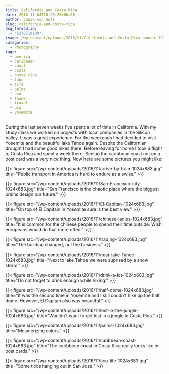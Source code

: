 ```yaml
---
title: California and Costa Rica
date: 2016-11-04T18:20:25+00:00
author: Janik von Rotz
slug: california-and-costa-rica
dsq_thread_id:
  - "5278719189"
image: /wp-content/uploads/2016/11/California-and-Costa-Rica-banner-1200x559.jpg
categories:
  - Photography
tags:
  - america
  - caribbean
  - coast
  - costa
  - costa rica
  - lake
  - life
  - palms
  - sea
  - thaoe
  - travel
  - usa
  - yosemite
---
```

During the last seven weeks I've spent a lot of time in California. With my study class we worked on projects with local companies in the Silicon Valley. It was a great experience. For the weekends I had decided to visit Yosemite and the beautiful lake Tahoe again. Despite the Californian drought I had some good hikes there. Before leaving for home I took a flight to Costa Rica and spent a week there. Seeing the caribbean  coast not on a post card was a very nice thing. Now here are some pictures you might like:

{{< figure src="/wp-content/uploads/2016/11/arrive-by-train-1024x683.jpg" title="Public transport in America is hard to endure as a swiss." >}}

<!--more-->

{{< figure src="/wp-content/uploads/2016/11/San-Francisco-city-1024x683.jpg" title="San Francisco is the chaotic place where the biggest brains design our future." >}}

{{< figure src="/wp-content/uploads/2016/11/El-Capitan-1024x683.jpg" title="On top of El Capitain in Yosemite sure is the best view." >}}

{{< figure src="/wp-content/uploads/2016/11/chinese-ladies-1024x683.jpg" title="It is common for the chinese people to spend their time outside. Wish europeans would do that more often." >}}

{{< figure src="/wp-content/uploads/2016/11/trading-1024x683.jpg" title="The building changed, not the business." >}}

{{< figure src="/wp-content/uploads/2016/11/near-lake-Tahoe-1024x683.jpg" title="Next to lake Tahoe we were suprised by a snow storm." >}}

{{< figure src="/wp-content/uploads/2016/11/drink-a-lot-1024x683.jpg" title="Do not forget to drink enough while hiking." >}}

{{< figure src="/wp-content/uploads/2016/11/half-dome-1024x683.jpg" title="It was the second time in Yosemite and I still coudn't hike up the half dome. However, El Capitan also was beautiful." >}}

{{< figure src="/wp-content/uploads/2016/11/lost-in-the-jungle-1024x683.jpg" title="Wouldn't want to get lost in a jungle in Costa Rica." >}}

{{< figure src="/wp-content/uploads/2016/11/palms-1024x683.jpg" title="Mesmerizing colors." >}}

{{< figure src="/wp-content/uploads/2016/11/caribbean-coast-1024x683.jpg" title="The caribbean coast in Costa Rica really looks like in post cards." >}}

{{< figure src="/wp-content/uploads/2016/11/tico-life-1024x683.jpg" title="Some ticos hanging out in San Jose." >}}
